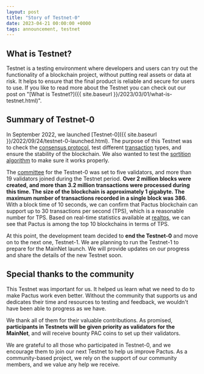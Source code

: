 ```yaml
---
layout: post
title: "Story of Testnet-0"
date: 2023-04-21 00:00:00 +0000
tags: announcement, testnet
---
```


## What is Testnet?

Testnet is a testing environment where developers and users can try out the functionality of a blockchain project,
without putting real assets or data at risk.
It helps to ensure that the final product is reliable and secure for users to use.
If you like to read more about the Testnet you can check out our post on
"[What is Testnet?]({{ site.baseurl }}/2023/03/01/what-is-testnet.html)".

## Summary of Testnet-0

In September 2022, we launched [Testnet-0]({{ site.baseurl }}/2022/09/24/testnet-0-launched.html).
The purpose of this Testnet was to
check the [consensus protocol](https://docs.pactus.org/protocol/consensus/protocol/),
test different [transaction](https://docs.pactus.org/protocol/transaction/format/) types,
and ensure the stability of the blockchain.
We also wanted to test the [sortition algorithm](https://docs.pactus.org/protocol/consensus/sortition/)
to make sure it works properly.

The [committee](https://docs.pactus.org/protocol/consensus/committee/)
for the Testnet-0 was set to five validators, and more than 19 validators joined during the Testnet period.
**Over 2 million blocks were created, and more than 3.2 million transactions were processed during this time.
The size of the blockchain is approximately 1 gigabyte.
The maximum number of transactions recorded in a single block was 386**. With a block time of 10 seconds,
we can confirm that Pactus blockchain can support up to 30 transactions per second (TPS),
which is a reasonable number for TPS. Based on real-time statistics available at [realtps](https://realtps.net/),
we can see that Pactus is among the top 10 blockchains in terms of TPS.

At this point, the development team decided to **end the Testnet-0** and move on to the next one,
Testnet-1. We are planning to run the Testnet-1 to prepare for the MainNet launch.
We will provide updates on our progress and share the details of the new Testnet soon.

## Special thanks to the community

This Testnet was important for us.
It helped us learn what we need to do to make Pactus work even better.
Without the community that supports us and dedicates their time and resources to testing and feedback,
we wouldn't have been able to progress as we have.

We thank all of them for their valuable contributions.
As promised, **participants in Testnets will be given priority as validators for the MainNet**, and
will receive bounty PAC coins to set up their validators.

We are grateful to all those who participated in Testnet-0, and
we encourage them to join our next Testnet to help us improve Pactus.
As a community-based project, we rely on the support of our community members, and we value any help we receive.
